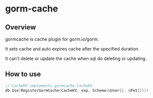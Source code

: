 # gorm-cache

## Overview

gormcache is cache plugin for gorm.io/gorm.

It sets cache and auto expires cache after the specified duration.

It can't delete or update the cache when sql do deleting or updating.

## How to use

```go
// CacheKV implements gormcache.CacheKV
db.Use(RegisterGormCache(CacheKV, exp, Schema(&User{}, &Pet{})))
```
